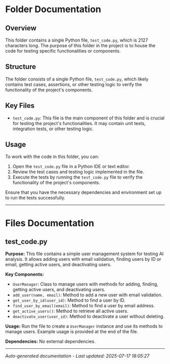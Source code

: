 # Folder Documentation

## Overview
This folder contains a single Python file, `test_code.py`, which is 2127 characters long. The purpose of this folder in the project is to house the code for testing specific functionalities or components.

## Structure
The folder consists of a single Python file, `test_code.py`, which likely contains test cases, assertions, or other testing logic to verify the functionality of the project's components.

## Key Files
- `test_code.py`: This file is the main component of this folder and is crucial for testing the project's functionalities. It may contain unit tests, integration tests, or other testing logic.

## Usage
To work with the code in this folder, you can:
1. Open the `test_code.py` file in a Python IDE or text editor.
2. Review the test cases and testing logic implemented in the file.
3. Execute the tests by running the `test_code.py` file to verify the functionality of the project's components.

Ensure that you have the necessary dependencies and environment set up to run the tests successfully.

---

# Files Documentation

## test_code.py

**Purpose:** This file contains a simple user management system for testing AI analysis. It allows adding users with email validation, finding users by ID or email, getting active users, and deactivating users.

**Key Components:**
- `UserManager`: Class to manage users with methods for adding, finding, getting active users, and deactivating users.
- `add_user(name, email)`: Method to add a new user with email validation.
- `get_user_by_id(user_id)`: Method to find a user by ID.
- `find_user_by_email(email)`: Method to find a user by email address.
- `get_active_users()`: Method to retrieve all active users.
- `deactivate_user(user_id)`: Method to deactivate a user without deleting.

**Usage:** Run the file to create a `UserManager` instance and use its methods to manage users. Example usage is provided at the end of the file.

**Dependencies:** No external dependencies.

---
*Auto-generated documentation - Last updated: 2025-07-17 18:05:27*

